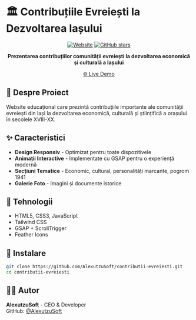 # 🏛️ Contribuțiile Evreiești la Dezvoltarea Iașului

<div align="center">

[![Website](https://img.shields.io/website?url=https%3A%2F%2Fcontributii-evreiesti.site)](http://contributii-evreiesti.site)
[![GitHub stars](https://img.shields.io/github/stars/AlexutzuSoft/contributii-evreiesti)](https://github.com/AlexutzuSoft/contributii-evreiesti/stargazers)

**Prezentarea contribuțiilor comunității evreiești la dezvoltarea economică și culturală a Iașului**

[🌐 Live Demo](http://contributii-evreiesti.site)

</div>

## 📖 Despre Proiect

Website educațional care prezintă contribuțiile importante ale comunității evreiești din Iași la dezvoltarea economică, culturală și științifică a orașului în secolele XVIII-XX.

## ✨ Caracteristici

- **Design Responsiv** - Optimizat pentru toate dispozitivele
- **Animații Interactive** - Implementate cu GSAP pentru o experiență modernă
- **Secțiuni Tematice** - Economic, cultural, personalități marcante, pogrom 1941
- **Galerie Foto** - Imagini și documente istorice

## 🚀 Tehnologii

- HTML5, CSS3, JavaScript
- Tailwind CSS
- GSAP + ScrollTrigger
- Feather Icons

## 🚀 Instalare

```bash
git clone https://github.com/AlexutzuSoft/contributii-evreiesti.git
cd contributii-evreiesti
```

## 👨‍💻 Autor

**AlexutzuSoft** - CEO & Developer  
GitHub: [@AlexutzuSoft](https://github.com/AlexutzuSoft)

